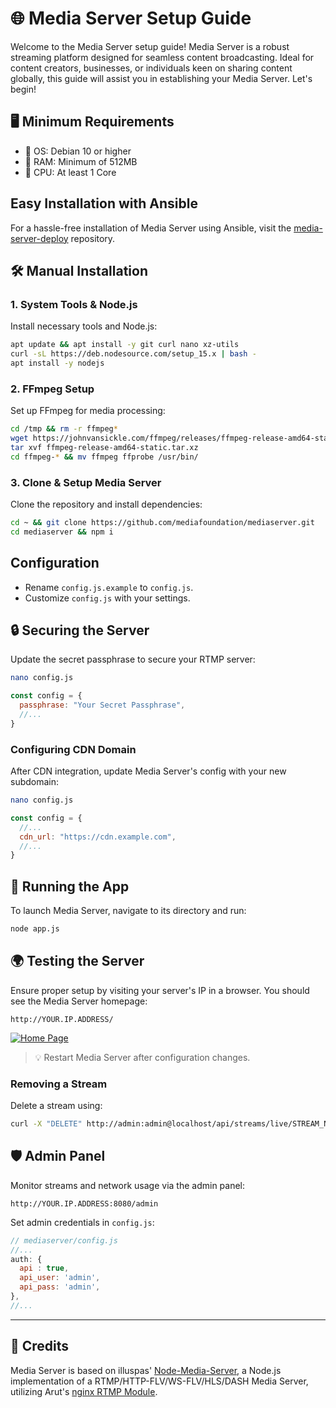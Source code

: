 # 🌐 Media Server Setup Guide

Welcome to the Media Server setup guide! Media Server is a robust streaming platform designed for seamless content broadcasting. Ideal for content creators, businesses, or individuals keen on sharing content globally, this guide will assist you in establishing your Media Server. Let's begin!

## 🖥️ Minimum Requirements 
- 🐧 OS: Debian 10 or higher
- 🧠 RAM: Minimum of 512MB
- 🚀 CPU: At least 1 Core

## Easy Installation with Ansible

For a hassle-free installation of Media Server using Ansible, visit the [media-server-deploy](https://github.com/mediafoundation/media-server-deploy) repository.

## 🛠️ Manual Installation

### 1. System Tools & Node.js
Install necessary tools and Node.js:
```bash
apt update && apt install -y git curl nano xz-utils
curl -sL https://deb.nodesource.com/setup_15.x | bash -
apt install -y nodejs
```

### 2. FFmpeg Setup
Set up FFmpeg for media processing:
```bash
cd /tmp && rm -r ffmpeg*
wget https://johnvansickle.com/ffmpeg/releases/ffmpeg-release-amd64-static.tar.xz
tar xvf ffmpeg-release-amd64-static.tar.xz
cd ffmpeg-* && mv ffmpeg ffprobe /usr/bin/
```

### 3. Clone & Setup Media Server
Clone the repository and install dependencies:
```bash
cd ~ && git clone https://github.com/mediafoundation/mediaserver.git
cd mediaserver && npm i
```

## Configuration

- Rename `config.js.example` to `config.js`.
- Customize `config.js` with your settings.

## 🔒 Securing the Server

Update the secret passphrase to secure your RTMP server:
```bash
nano config.js
```
```js
const config = {
  passphrase: "Your Secret Passphrase",
  //...
}
```

### Configuring CDN Domain

After CDN integration, update Media Server's config with your new subdomain:
```bash
nano config.js
```
```js
const config = {
  //...
  cdn_url: "https://cdn.example.com",
  //...
}
```

## 🚀 Running the App

To launch Media Server, navigate to its directory and run:
```bash
node app.js
```

## 🌍 Testing the Server

Ensure proper setup by visiting your server's IP in a browser. You should see the Media Server homepage:
```
http://YOUR.IP.ADDRESS/
```
[![Home Page](https://docs.media.network/img/mediaserverexp.png)](https://docs.media.network/img/mediaserverexp.png)


> 💡 Restart Media Server after configuration changes.

### Removing a Stream

Delete a stream using:
```bash
curl -X "DELETE" http://admin:admin@localhost/api/streams/live/STREAM_NAME
```

## 🛡️ Admin Panel

Monitor streams and network usage via the admin panel:
```
http://YOUR.IP.ADDRESS:8080/admin
```
Set admin credentials in `config.js`:
```js
// mediaserver/config.js
//...
auth: {
  api : true,
  api_user: 'admin',
  api_pass: 'admin',
},
//...
```

---

## 🙌 Credits

Media Server is based on illuspas' [Node-Media-Server](https://github.com/illuspas/Node-Media-Server), a Node.js implementation of a RTMP/HTTP-FLV/WS-FLV/HLS/DASH Media Server, utilizing Arut's [nginx RTMP Module](https://github.com/arut/nginx-rtmp-module).

